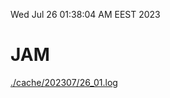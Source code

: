 Wed Jul 26 01:38:04 AM EEST 2023
# JAM
<a href='./cache/202307/26_01.log'>./cache/202307/26_01.log</a>
